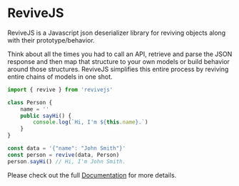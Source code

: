 # ReviveJS

ReviveJS is a Javascript json deserializer library for reviving objects along with their prototype/behavior.

Think about all the times you had to call an API, retrieve and parse the JSON response and then map that structure to your own models or build behavior around those structures.
ReviveJS simplifies this entire process by reviving entire chains of models in one shot.

```typescript
import { revive } from 'revivejs'

class Person {
    name = ''
    public sayHi() {
        console.log(`Hi, I'm ${this.name}.`)
    }
}

const data = '{"name": "John Smith"}'
const person = revive(data, Person)
person.sayHi() // Hi, I'm John Smith.
```

Please check out the full [Documentation](https://mflorin.gitbook.io/revivejs/) for more details.

